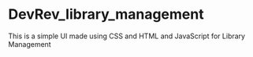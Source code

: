 # DevRev_library_management
This is a simple UI made using CSS and HTML and JavaScript for Library Management
